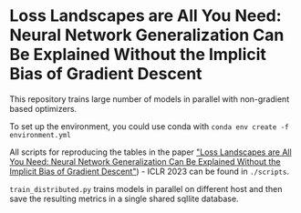 # Loss Landscapes are All You Need: Neural Network Generalization Can Be Explained Without the Implicit Bias of Gradient Descent

This repository trains large number of models in parallel with non-gradient based optimizers.

To set up the environment, you could use conda with `conda env create -f environment.yml`

All scripts for reproducing the tables in the paper ["Loss Landscapes are All You Need: Neural Network Generalization Can Be Explained Without the Implicit Bias of Gradient Descent"](https://openreview.net/forum?id=QC10RmRbZy9)) - ICLR 2023 can be found in `./scripts`. 

`train_distributed.py` trains models in parallel on different host and then save the resulting metrics in a single shared sqllite database.


